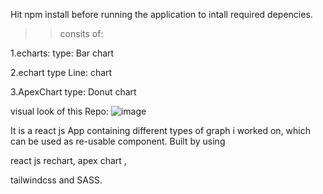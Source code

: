Hit npm install before running the application to intall required depencies.

>>consits of:

1.echarts: type: Bar chart

2.echart type Line: chart

3.ApexChart type: Donut chart

<!--npm i echarts-->
<!--npm i --save echarts-for-react-->


<!-- Types of Line echartReactJS -->
<!-- https://echarts.apache.org/examples/en/index.html -->
<!-- https://www.chartjs.org/docs/latest/charts/line.html -->

<!-- work status: -->
<!-- https://codesandbox.io/s/priceless-margulis-e4zxdm?file=/src/App.js -->



visual look of this Repo:
![image](https://user-images.githubusercontent.com/71959978/212699127-613a4b6d-18e2-4f2c-bc9f-de3cd3b70cdd.png)


It is a react js App containing different types of graph i worked on,
which can be used as re-usable component. Built by using 

react js rechart, apex chart ,

tailwindcss and SASS.
